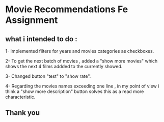 # Movie Recommendations Fe Assignment

## what i intended to do : 
1- Implemented filters for years and movies categories as checkboxes.

2- To get the next batch of movies , added a "show more movies" which shows the next 4 films addded to the currently showed.

3- Changed button "test" to "show rate".

4- Regarding the movies names exceeding one line , in my point of view  i think a "show more description" button solves this as a read more characteristic.

## Thank you
